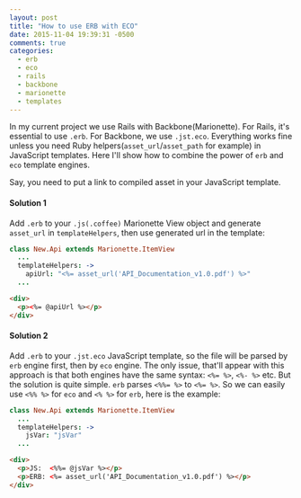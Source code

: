 ```yaml
---
layout: post
title: "How to use ERB with ECO"
date: 2015-11-04 19:39:31 -0500
comments: true
categories: 
  - erb
  - eco
  - rails
  - backbone
  - marionette
  - templates
---
```


In my current project we use Rails with Backbone(Marionette). For Rails, it's essential to use `.erb`. For Backbone, we use `.jst.eco`. Everything works fine unless you need Ruby helpers(`asset_url`/`asset_path` for example) in JavaScript templates. Here I'll show how to combine the power of `erb` and `eco` template engines.

<!-- more -->

Say, you need to put a link to compiled asset in your JavaScript template.

#### Solution 1

Add `.erb` to your `.js(.coffee)` Marionette View object and generate `asset_url` in `templateHelpers`, then use generated url in the template:

``` coffeescript new_view.js.coffee.erb
class New.Api extends Marionette.ItemView
  ...
  templateHelpers: ->
    apiUrl: "<%= asset_url('API_Documentation_v1.0.pdf') %>"
  ...
```

``` html api.jst.eco
<div>
  <p><%= @apiUrl %></p>
</div>
```

#### Solution 2

Add `.erb` to your `.jst.eco` JavaScript template, so the file will be parsed by `erb` engine first, then by `eco` engine. The only issue, that'll appear with this approach is that both engines have the same syntax: `<%= %>`, `<%- %>` etc. But the solution is quite simple. `erb` parses `<%%= %>` to `<%= %>`. So we can easily use `<%% %>` for `eco` and `<% %>` for `erb`, here is the example:

``` coffeescript new_view.js.coffee
class New.Api extends Marionette.ItemView
  ...
  templateHelpers: ->
    jsVar: "jsVar"
  ...
```

``` html api.jst.eco.erb
<div>
  <p>JS:  <%%= @jsVar %></p>
  <p>ERB: <%= asset_url('API_Documentation_v1.0.pdf') %></p>
</div>
```

